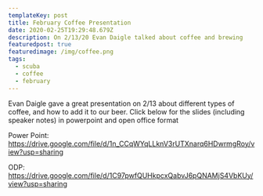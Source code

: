 ```yaml
---
templateKey: post
title: February Coffee Presentation
date: 2020-02-25T19:29:48.679Z
description: On 2/13/20 Evan Daigle talked about coffee and brewing
featuredpost: true
featuredimage: /img/coffee.png
tags:
  - scuba
  - coffee
  - february
---
```

Evan Daigle gave a great presentation on 2/13 about different types of coffee, and how to add it to our beer.  Click below for the slides (including speaker notes) in powerpoint and open office format

Power Point: <https://drive.google.com/file/d/1n_CCqWYqLLknV3rUTXnarq6HDwrmgRoy/view?usp=sharing>

ODP: https://drive.google.com/file/d/1C97pwfQUHkpcxQabvJ6pQNAMjS4VbKUy/view?usp=sharing
